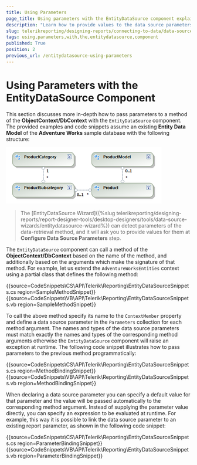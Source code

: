 ```yaml
---
title: Using Parameters
page_title: Using parameters with the EntityDataSource component explained
description: "Learn how to provide values to the data source parameters with the EntityDataSource component in Telerik Reporting."
slug: telerikreporting/designing-reports/connecting-to-data/data-source-components/entitydatasource-component/using-parameters-with-the-entitydatasource-component
tags: using,parameters,with,the,entitydatasource,component
published: True
position: 2
previous_url: /entitydatasource-using-parameters
---
```


# Using Parameters with the EntityDataSource Component

This section discusses more in-depth how to pass parameters to a method of the __ObjectContext/DbContext__ with the `EntityDataSource` component. The provided examples and code snippets assume an existing __Entity Data Model__ of the __Adventure Works__ sample database with the following structure:

![The structure of the Entity Data Model of the Adventure Works sample database we are going to use in the examples](images/DataSources/EntityDataSourceAdventureWorksEntityModel.png)

> The [EntityDataSource Wizard]({%slug telerikreporting/designing-reports/report-designer-tools/desktop-designers/tools/data-source-wizards/entitydatasource-wizard%}) can detect parameters of the data-retrieval method, and it will ask you to provide values for them at __Configure Data Source Parameters__ step.

The `EntityDataSource` component can call a method of the __ObjectContext/DbContext__ based on the name of the method, and additionally based on the arguments which make the signature of that method. For example, let us extend the `AdventureWorksEntities` context using a partial class that defines the following method:

{{source=CodeSnippets\CS\API\Telerik\Reporting\EntityDataSourceSnippets.cs region=SampleMethodSnippet}}
{{source=CodeSnippets\VB\API\Telerik\Reporting\EntityDataSourceSnippets.vb region=SampleMethodSnippet}}

To call the above method specify its name to the `ContextMember` property and define a data source parameter in the `Parameters` collection for each method argument. The names and types of the data source parameters must match exactly the names and types of the corresponding method arguments otherwise the `EntityDataSource` component will raise an exception at runtime. The following code snippet illustrates how to pass parameters to the previous method programmatically:

{{source=CodeSnippets\CS\API\Telerik\Reporting\EntityDataSourceSnippets.cs region=MethodBindingSnippet}}
{{source=CodeSnippets\VB\API\Telerik\Reporting\EntityDataSourceSnippets.vb region=MethodBindingSnippet}}

When declaring a data source parameter you can specify a default value for that parameter and the value will be passed automatically to the corresponding method argument. Instead of supplying the parameter value directly, you can specify an expression to be evaluated at runtime. For example, this way it is possible to link the data source parameter to an existing report parameter, as shown in the following code snippet:

{{source=CodeSnippets\CS\API\Telerik\Reporting\EntityDataSourceSnippets.cs region=ParameterBindingSnippet}}
{{source=CodeSnippets\VB\API\Telerik\Reporting\EntityDataSourceSnippets.vb region=ParameterBindingSnippet}}


